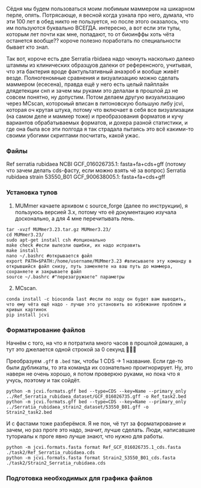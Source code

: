 Сёдня мы будем пользоваться моим любимым маммером на шикарном перле, опять. Потрясающе, я весной когда узнала про него, думала, что эти 100 лет в обед никто не пользуется, но после этого оказалось, что им пользуются буквально ВСЕГДА. интересно, а вот если эти тулы, которым лет почти как мне, попадают, то от биоинффы хоть чёта останется вообще?? короче полезно поработать по специальности бывает кто знал. 

Так вот, короче есть две Serratia rbidaea надо чекнуть насколько далеко штаммы из клинических образцуов далеки от референсного, учитывая, что эта бактерия вроде фактультативный анаэроб и вообще живёт везде. Полногеномные сравнения и визуализацию можно сделать маммером (есесена), правда ещё у него есть целый пайплайн длядетекции снп и зачем мы руками это делалаи в прошлой дз не совсем понятно, ну допустим. Потом делаем другую визуализзацию через MCscan, котороиый вписан в питоновскую большую либу jcvi, которая оч крутая штука, потому что включает в себя все визуализации (на самом деле и маммер тоже) и преобразования форматов и кучу вариантов обрабатываемых форматов, и дохера разной статистики, и где она была все эти полгода я так страдала пытаясь это всё какими-то своими убогими скриптами посчитать, какой ужас.


### Файлы
Ref serratia rubidaea NCBI GCF_016026735.1: fasta+fa+cds+gff (потому что зачем делать cds-фасту, если можно взять чё за вопрос)
Serratia rubidaea strain 53550_B01 GCF_900638005.1: fasta+fa+cds+gff 

### Установка тулов
1) MUMmer качаете архивом с source_forge (далее по инструкции), я пользуюсь версией 3.х, потому что её документацию изучала досконально, а для 4 мне перечитывать лень.
```
tar -xvzf MUMmer3.23.tar.gz MUMmer3.23/
cd MUMmer3.23/
sudo apt-get install csh #опционально
make check #если вылезли ошибки, их надо исправить
make install
nano ~/.bashrc #открывается файл
export PATH=$PATH:/home/username/MUMmer3.23 #вписываете эту команду в открывшийся файл снизу, путь заменяете на ваш путь до маммера, сохраняете и закрываете файл 
source ~/.bashrc #"перезагружаете" параметры 
```
  
2) MCscan.
```
conda install -c bioconda last #если по ходу он будет вам выводить, что ему чёта ещё надо - лучше это установить во избежание проблем и кривых картинок
pip install jcvi
```

### Форматирование файлов 

Начнём с того, на что я потратила много часов в прошлой домашке, а тут это джелается одной строкой за 0 секунд 🤡🤡🤡

Преобразуем `.gff` в `.bed` так, чтобы 1 CDS -> 1 название. Если где-то были дубликаты, то эта команда их сознательно проигнорирует. Ну, это наверн не очень хорошо, я потом проверюю руками, но пока что я учусь, поэтому и так сойдёт.
```
python -m jcvi.formats.gff bed --type=CDS --key=Name --primary_only ../Ref_Serratia_rubidaea_dataset/GCF_016026735.gff -o Ref_task2.bed
python -m jcvi.formats.gff bed --type=CDS --key=Name --primary_only ../Serratia_rubidaea_strain2_dataset/53550_B01.gff -o Strain2_task2.bed
```
И с фастами тоже разберёмся. Я не пон, чё тут за форматирование и зачем, но раз проге это надо, значит, лучше сделать. Люди, написавшие туториалы к проге явно лучше знают, что нужно для работы.
```
python -m jcvi.formats.fasta format Ref_GCF_016026735.1_cds.fasta ./task2/Ref_Serratia_rubidaea.cds
python -m jcvi.formats.fasta format Strain2_53550_B01_cds.fasta ./task2/Strain2_Serratia_rubidaea.cds
```
### Подготовка необходимых для графика файлов


